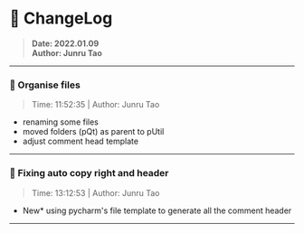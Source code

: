 # :hammer: ChangeLog
> __Date: 2022.01.09__<br>
> __Author: Junru Tao__<br>
---

### :electric_plug: Organise files
> Time: 11:52:35 | Author: Junru Tao
- renaming some files
- moved folders (pQt) as parent to pUtil
- adjust comment head template
---


### :electric_plug: Fixing auto copy right and header
> Time: 13:12:53 | Author: Junru Tao
- New* using pycharm's file template to generate all the comment header

---


